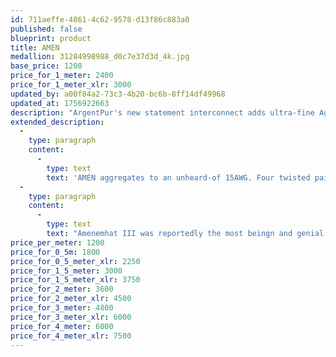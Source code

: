 ```yaml
---
id: 711aeffe-4861-4c62-9578-d13f86c883a0
published: false
blueprint: product
title: AMEN
medallion: 31284998988_d0c7e37d3d_4k.jpg
base_price: 1200
price_for_1_meter: 2400
price_for_1_meter_xlr: 3000
updated_by: a00f84a2-73c3-4b20-bc6b-8ff14df49968
updated_at: 1756922663
description: "ArgentPur's new statement interconnect adds ultra-fine Ag strands to Heracles to provide an even more transparent and natural presentation. Suitable for the absolute best reference systems."
extended_description:
  -
    type: paragraph
    content:
      -
        type: text
        text: 'AMEN aggregates to an unheard-of 15AWG. Four twisted pairs comprising 8 solid pure Ag strands per conductor leg.  Single-ended version uses KLE Ag RCAs.'
  -
    type: paragraph
    content:
      -
        type: text
        text: "Amenemhat III was reportedly the most beingn and genial of Egypt's Twelpth Dynasty, and is often portrayed with large ears as he was a good listener.  Hence the first Golden Ears?"
price_per_meter: 1200
price_for_0_5m: 1800
price_for_0_5_meter_xlr: 2250
price_for_1_5_meter: 3000
price_for_1_5_meter_xlr: 3750
price_for_2_meter: 3600
price_for_2_meter_xlr: 4500
price_for_3_meter: 4800
price_for_3_meter_xlr: 6000
price_for_4_meter: 6000
price_for_4_meter_xlr: 7500
---
```

